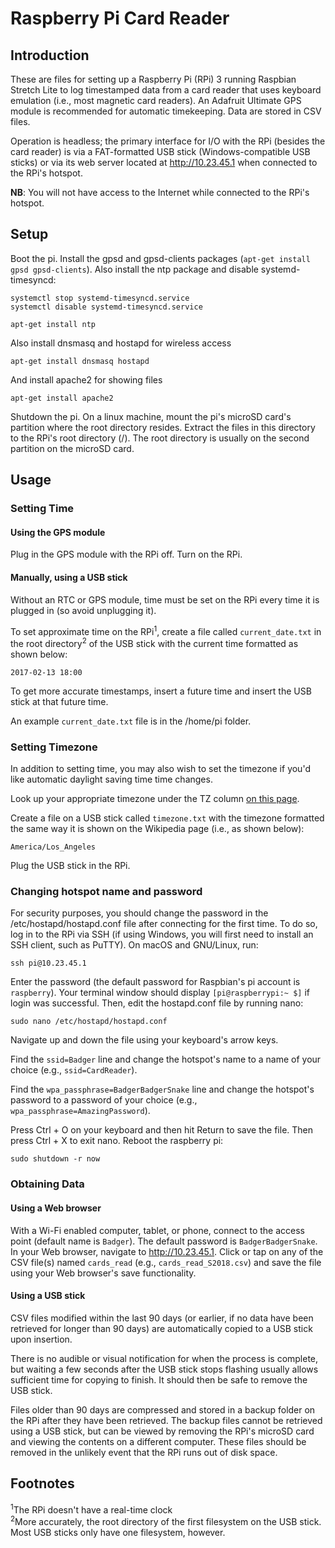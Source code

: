 # Raspberry Pi Card Reader

## Introduction

These are files for setting up a Raspberry Pi (RPi) 3 running Raspbian Stretch Lite
to log timestamped data from a card reader that uses keyboard emulation (i.e.,
most magnetic card readers). An Adafruit Ultimate GPS module is recommended for
automatic timekeeping. Data are stored in CSV files.

Operation is headless; the primary interface for I/O with the RPi (besides the
card reader) is via a FAT-formatted USB stick (Windows-compatible USB sticks) or
via its web server located at http://10.23.45.1 when connected to the RPi's hotspot.

**NB**: You will not have access to the Internet while connected to the RPi's hotspot.

## Setup

Boot the pi. Install the gpsd and gpsd-clients packages (`apt-get install gpsd gpsd-clients`). Also install the ntp package and disable systemd-timesyncd:

    systemctl stop systemd-timesyncd.service
    systemctl disable systemd-timesyncd.service

    apt-get install ntp

Also install dnsmasq and hostapd for wireless access

    apt-get install dnsmasq hostapd

And install apache2 for showing files

    apt-get install apache2
    
Shutdown the pi. On a linux machine, mount the pi's microSD card's partition where the root directory resides. Extract the files in this directory to the RPi's root directory (/). The root directory is usually on the second partition on the microSD card. 

## Usage

### Setting Time

#### Using the GPS module
Plug in the GPS module with the RPi off. Turn on the RPi.

#### Manually, using a USB stick
Without an RTC or GPS module, time must be set on the RPi every time
it is plugged in (so avoid unplugging it).

To set approximate time on the RPi<sup>1</sup>, create a file called
`current_date.txt` in the root directory<sup>2</sup> of the USB stick with the
current time formatted as shown below:  

    2017-02-13 18:00

To get more accurate timestamps, insert a future time and insert the USB stick
at that future time.

An example `current_date.txt` file is in the /home/pi folder.

### Setting Timezone

In addition to setting time, you may also wish to set the timezone if you'd like
automatic daylight saving time time changes.

Look up your appropriate timezone under the TZ column
[on this page](https://en.wikipedia.org/wiki/List_of_tz_database_time_zones).

Create a file on a USB stick called `timezone.txt` with the timezone formatted
the same way it is shown on the Wikipedia page (i.e., as shown below):

    America/Los_Angeles
    
Plug the USB stick in the RPi.

### Changing hotspot name and password

For security purposes, you should change the password in the /etc/hostapd/hostapd.conf
file after connecting for the first time. To do so, log in to the RPi via SSH (if using
Windows, you will first need to install an SSH client, such as PuTTY). On macOS and GNU/Linux,
run:

    ssh pi@10.23.45.1

Enter the password (the default password for Raspbian's pi account is `raspberry`). Your
terminal window should display `[pi@raspberrypi:~ $]` if login was successful. Then, edit
the hostapd.conf file by running nano:

    sudo nano /etc/hostapd/hostapd.conf

Navigate up and down the file using your keyboard's arrow keys.

Find the `ssid=Badger` line and change the hotspot's name to a name of your choice (e.g.,
`ssid=CardReader`).

Find the `wpa_passphrase=BadgerBadgerSnake` line and change the hotspot's password to a
password of your choice (e.g., `wpa_passphrase=AmazingPassword`).

Press Ctrl + O on your keyboard and then hit Return to save the file. Then press Ctrl + X
to exit nano. Reboot the raspberry pi:

    sudo shutdown -r now

### Obtaining Data

#### Using a Web browser

With a Wi-Fi enabled computer, tablet, or phone, connect to the access point (default name is
`Badger`). The default password is `BadgerBadgerSnake`. In your Web browser,
navigate to http://10.23.45.1. Click or tap on any of the CSV file(s) named `cards_read`
(e.g., `cards_read_S2018.csv`) and save the file using your Web browser's save functionality.

#### Using a USB stick

CSV files modified within the last 90 days (or earlier, if no data have been
retrieved for longer than 90 days) are automatically copied to a USB stick
upon insertion.

There is no audible or visual notification for when the process is complete, but
waiting a few seconds after the USB stick stops flashing usually allows
sufficient time for copying to finish. It should then be safe to remove the USB
stick.

Files older than 90 days are compressed and stored in a backup folder on the RPi
after they have been retrieved. The backup files cannot be retrieved using a USB
stick, but can be viewed by removing the RPi's microSD card and viewing the
contents on a different computer. These files should be removed in the unlikely
event that the RPi runs out of disk space.

## Footnotes

<sup>1</sup>The RPi doesn't have a real-time clock  
<sup>2</sup>More accurately, the root directory of the first filesystem on the
USB stick. Most USB sticks only have one filesystem, however.

